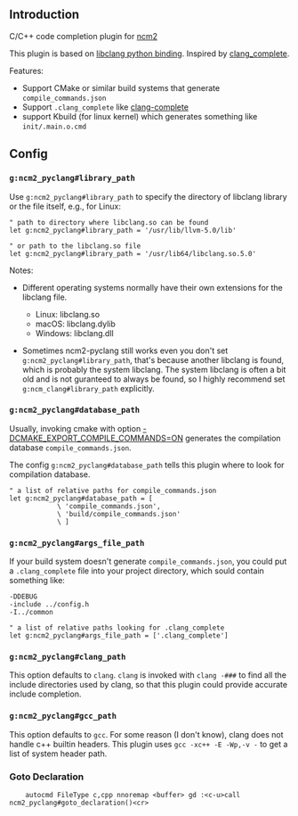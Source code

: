 
## Introduction

C/C++ code completion plugin for [ncm2](https://github.com/ncm2/ncm2)

This plugin is based on [libclang python
binding](https://github.com/llvm-mirror/clang). Inspired by
[clang_complete](https://github.com/Rip-Rip/clang_complete).

Features:

- Support CMake or similar build systems that generate `compile_commands.json`
- Support `.clang_complete` like [clang-complete](https://github.com/Rip-Rip/clang_complete)
- support Kbuild (for linux kernel) which generates something like
  `init/.main.o.cmd`

## Config

### `g:ncm2_pyclang#library_path`

Use `g:ncm2_pyclang#library_path` to specify the directory of libclang library
or the file itself, e.g., for Linux:

```vim
" path to directory where libclang.so can be found
let g:ncm2_pyclang#library_path = '/usr/lib/llvm-5.0/lib'

" or path to the libclang.so file
let g:ncm2_pyclang#library_path = '/usr/lib64/libclang.so.5.0'
```

Notes:

- Different operating systems normally have their own extensions for the
  libclang file.

    - Linux: libclang.so
    - macOS: libclang.dylib
    - Windows: libclang.dll

- Sometimes ncm2-pyclang still works even you don't set
  `g:ncm2_pyclang#library_path`, that's because another libclang is found,
  which is probably the system libclang. The system libclang is often a bit
  old and is not guranteed to always be found, so I highly recommend set
  `g:ncm_clang#library_path` explicitly.

### `g:ncm2_pyclang#database_path`

Usually, invoking cmake with option
[-DCMAKE_EXPORT_COMPILE_COMMANDS=ON](https://cmake.org/cmake/help/v3.5/variable/CMAKE_EXPORT_COMPILE_COMMANDS.html)
generates the compilation database `compile_commands.json`.

The config `g:ncm2_pyclang#database_path` tells this plugin where to look for
compilation database.

```vim
" a list of relative paths for compile_commands.json
let g:ncm2_pyclang#database_path = [
            \ 'compile_commands.json',
            \ 'build/compile_commands.json'
            \ ]
```

### `g:ncm2_pyclang#args_file_path`

If your build system doesn't generate `compile_commands.json`, you could put a
`.clang_complete` file into your project directory, which sould contain
something like:

```
-DDEBUG
-include ../config.h
-I../common
```

```vim
" a list of relative paths looking for .clang_complete
let g:ncm2_pyclang#args_file_path = ['.clang_complete']
```

### `g:ncm2_pyclang#clang_path`

This option defaults to `clang`. `clang` is invoked with `clang -###` to find
all the include directories used by clang, so that this plugin could provide
accurate include completion.

### `g:ncm2_pyclang#gcc_path`

This option defaults to `gcc`. For some reason (I don't know), clang does not
handle c++ builtin headers. This plugin uses `gcc -xc++ -E -Wp,-v -` to get a
list of system header path.

### Goto Declaration

```vim
    autocmd FileType c,cpp nnoremap <buffer> gd :<c-u>call ncm2_pyclang#goto_declaration()<cr>
```

